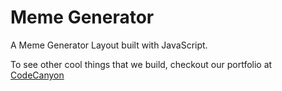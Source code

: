 # Meme Generator
A Meme Generator Layout built with JavaScript.

To see other cool things that we build, checkout our portfolio at [CodeCanyon](https://codecanyon.net/user/aa-team/portfolio?ref=AA-Team "AA-Team Portfolio")
